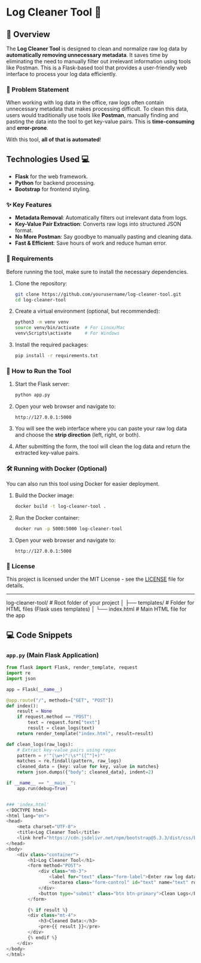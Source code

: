 # Log Cleaner Tool 🔧

## 🚀 Overview
The **Log Cleaner Tool** is designed to clean and normalize raw log data by **automatically removing unnecessary metadata**. It saves time by eliminating the need to manually filter out irrelevant information using tools like Postman. This is a Flask-based tool that provides a user-friendly web interface to process your log data efficiently.

### 🎯 Problem Statement
When working with log data in the office, raw logs often contain unnecessary metadata that makes processing difficult. To clean this data, users would traditionally use tools like **Postman**, manually finding and pasting the data into the tool to get key-value pairs. This is **time-consuming** and **error-prone**.

With this tool, **all of that is automated**!

## Technologies Used 💻
- **Flask** for the web framework.
- **Python** for backend processing.
- **Bootstrap** for frontend styling.


### ✨ Key Features
- **Metadata Removal**: Automatically filters out irrelevant data from logs.
- **Key-Value Pair Extraction**: Converts raw logs into structured JSON format.
- **No More Postman**: Say goodbye to manually pasting and cleaning data.
- **Fast & Efficient**: Save hours of work and reduce human error.

### 🔧 Requirements

Before running the tool, make sure to install the necessary dependencies.

1. Clone the repository:
    ```bash
    git clone https://github.com/yourusername/log-cleaner-tool.git
    cd log-cleaner-tool
    ```

2. Create a virtual environment (optional, but recommended):
    ```bash
    python3 -m venv venv
    source venv/bin/activate  # For Linux/Mac
    venv\Scripts\activate     # For Windows
    ```

3. Install the required packages:
    ```bash
    pip install -r requirements.txt
    ```

### 🚀 How to Run the Tool

1. Start the Flask server:
    ```bash
    python app.py
    ```

2. Open your web browser and navigate to:
    ```
    http://127.0.0.1:5000
    ```

3. You will see the web interface where you can paste your raw log data and choose the **strip direction** (left, right, or both).

4. After submitting the form, the tool will clean the log data and return the extracted key-value pairs.

### 🛠️ Running with Docker (Optional)

You can also run this tool using Docker for easier deployment.

1. Build the Docker image:
    ```bash
    docker build -t log-cleaner-tool .
    ```

2. Run the Docker container:
    ```bash
    docker run -p 5000:5000 log-cleaner-tool
    ```

3. Open your web browser and navigate to:
    ```
    http://127.0.0.1:5000
    ```

### 📜 License
This project is licensed under the MIT License - see the [LICENSE](LICENSE) file for details.

---
log-cleaner-tool/                 # Root folder of your project
│
├── templates/                    # Folder for HTML files (Flask uses templates)
│   └── index.html                # Main HTML file for the app


## 💻 Code Snippets

### `app.py` (Main Flask Application)
```python
from flask import Flask, render_template, request
import re
import json

app = Flask(__name__)

@app.route("/", methods=["GET", "POST"])
def index():
    result = None
    if request.method == "POST":
        text = request.form["text"]
        result = clean_logs(text)
    return render_template("index.html", result=result)

def clean_logs(raw_logs):
    # Extract key-value pairs using regex
    pattern = r'"(\w+)":\s*"([^"]+)"'
    matches = re.findall(pattern, raw_logs)
    cleaned_data = {key: value for key, value in matches}
    return json.dumps({"body": cleaned_data}, indent=2)

if __name__ == "__main__":
    app.run(debug=True)


### 'index.html'
<!DOCTYPE html>
<html lang="en">
<head>
    <meta charset="UTF-8">
    <title>Log Cleaner Tool</title>
    <link href="https://cdn.jsdelivr.net/npm/bootstrap@5.3.3/dist/css/bootstrap.min.css" rel="stylesheet">
</head>
<body>
    <div class="container">
        <h1>Log Cleaner Tool</h1>
        <form method="POST">
            <div class="mb-3">
                <label for="text" class="form-label">Enter raw log data:</label>
                <textarea class="form-control" id="text" name="text" rows="10" required></textarea>
            </div>
            <button type="submit" class="btn btn-primary">Clean Logs</button>
        </form>

        {% if result %}
        <div class="mt-4">
            <h3>Cleaned Data:</h3>
            <pre>{{ result }}</pre>
        </div>
        {% endif %}
    </div>
</body>
</html>

